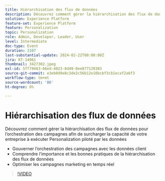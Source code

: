 ```yaml
---
title: Hiérarchisation des flux de données
description: Découvrez comment gérer la hiérarchisation des flux de données pour l’orchestration des campagnes afin de surcharger la capacité de votre entreprise à exécuter Personalization piloté par les données - Gouverner l’orchestration des campagnes avec les données client - Comprendre l’importance et les bonnes pratiques de la hiérarchisation des flux de données - Optimiser les campagnes marketing en temps réel
solution: Experience Platform
feature-set: Experience Platform
feature: Personalization
topic: Personalization
role: Admin, Developer, Leader, User
level: Intermediate
doc-type: Event
duration: 2107
last-substantial-update: 2024-02-22T00:00:00Z
jira: KT-14961
thumbnail: 3427302.jpeg
exl-id: 5ff79483-66ed-4023-8d49-0ee877120383
source-git-commit: e3eb0d9e8c3de2c56b12e10bcbf3cb1ecaf2a6f3
workflow-type: tm+mt
source-wordcount: '86'
ht-degree: 0%

---
```


# Hiérarchisation des flux de données

Découvrez comment gérer la hiérarchisation des flux de données pour l’orchestration des campagnes afin de surcharger la capacité de votre entreprise à exécuter Personalization piloté par les données

- Gouverner l’orchestration des campagnes avec les données client
- Comprendre l’importance et les bonnes pratiques de la hiérarchisation des flux de données
- Optimiser les campagnes marketing en temps réel

>[!VIDEO](https://video.tv.adobe.com/v/3427302/?learn=on)
